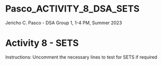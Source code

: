 # Pasco_ACTIVITY_8_DSA_SETS
Jericho C. Pasco - DSA Group 1, 1-4 PM, Summer 2023

# Activity 8 - SETS
Instructions: Uncomment the necessary lines to test for SETS if required
